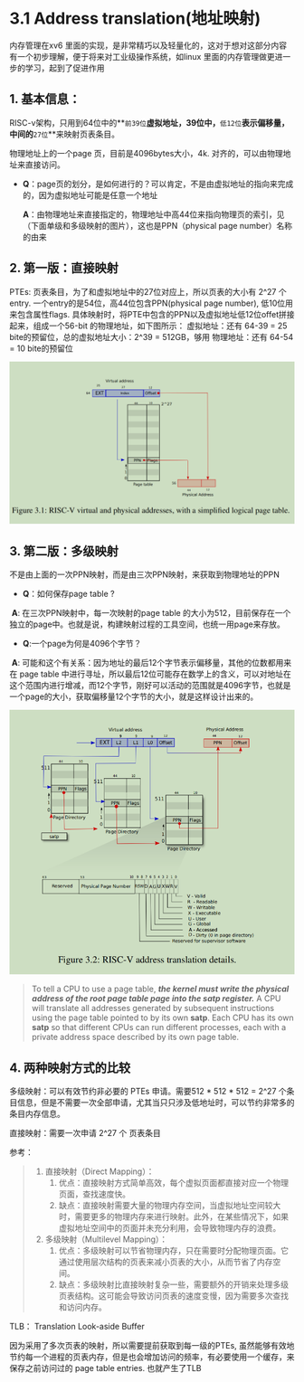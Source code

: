 # 3.1 Address translation(地址映射)

内存管理在xv6 里面的实现，是非常精巧以及轻量化的，这对于想对这部分内容有一个初步理解，便于将来对工业级操作系统，如linux 里面的内存管理做更进一步的学习，起到了促进作用



## 1. 基本信息：

RISC-v架构，只用到64位中的**`前39位`**虚拟地址，39位中，**`低12位`**表示偏移量，中间的**`27位`**来映射页表条目。

物理地址上的一个page 页，目前是4096bytes大小，4k. 对齐的，可以由物理地址来直接访问。

- **Q**：page页的划分，是如何进行的？可以肯定，不是由虚拟地址的指向来完成的，因为虚拟地址可能是任意一个地址

  **A**：由物理地址来直接指定的，物理地址中高44位来指向物理页的索引，见（下面单级和多级映射的图片），这也是PPN（physical page number）名称的由来


## 2. 第一版：直接映射

PTEs: 页表条目，为了和虚拟地址中的27位对应上，所以页表的大小有 2^27 个entry. 
           一个entry的是54位，高44位包含PPN(physical page number), 低10位用来包含属性flags.
具体映射时，将PTE中包含的PPN以及虚拟地址低12位offet拼接起来，组成一个56-bit 的物理地址，如下图所示：
虚拟地址：还有 64-39 = 25 bite的预留位，总的虚拟地址大小：2^39 = 512GB，够用
物理地址：还有 64-54 = 10 bite的预留位

![](./images/memory_1_1.png)



## 3. 第二版：多级映射

不是由上面的一次PPN映射，而是由三次PPN映射，来获取到物理地址的PPN

- **Q**：如何保存page table ?

​	**A**: 在三次PPN映射中，每一次映射的page table 的大小为512，目前保存在一个独立的page中。也就是说，构建映射过程的工具空间，也统一用page来存放。

- **Q**:一个page为何是4096个字节？

​	**A**: 可能和这个有关系：因为地址的最后12个字节表示偏移量，其他的位数都用来在 page table 中进行寻址，所以最后12位可能存在数学上的含义，可以对地址在这个范围内进行增减，而12个字节，刚好可以活动的范围就是4096字节，也就是一个page的大小，获取偏移量12个字节的大小，就是这样设计出来的。

![](./images/memory_1_2.png)

>To tell a CPU to use a page table, ***the kernel must write the physical address of the root page table page into the satp register.*** A CPU will translate all addresses generated by subsequent instructions using the page table pointed to by its own **satp**. Each CPU has its own **satp** so that different CPUs can run different processes, each with a private address space described by its own page table.



## 4. 两种映射方式的比较

多级映射：可以有效节约非必要的 PTEs 申请。需要512 * 512 * 512 = 2^27 个条目信息，但是不需要一次全部申请，尤其当只只涉及低地址时，可以节约非常多的条目内存信息。

直接映射：需要一次申请 2^27 个 页表条目

参考：

> 1. 直接映射（Direct Mapping）：
>    1. 优点：直接映射方式简单高效，每个虚拟页面都直接对应一个物理页面，查找速度快。
>    2. 缺点：直接映射需要大量的物理内存空间，当虚拟地址空间较大时，需要更多的物理内存来进行映射。此外，在某些情况下，如果虚拟地址空间中的页面并未充分利用，会导致物理内存的浪费。
> 2. 多级映射（Multilevel Mapping）：
>    1. 优点：多级映射可以节省物理内存，只在需要时分配物理页面。它通过使用层次结构的页表来减小页表的大小，从而节省了内存空间。
>    2. 缺点：多级映射比直接映射复杂一些，需要额外的开销来处理多级页表结构。这可能会导致访问页表的速度变慢，因为需要多次查找和访问内存。

TLB： Translation Look-aside Buffer

因为采用了多次页表的映射，所以需要提前获取到每一级的PTEs, 虽然能够有效地节约每一个进程的页表内存，但是也会增加访问的频率，有必要使用一个缓存，来保存之前访问过的 page table  entries. 也就产生了TLB
